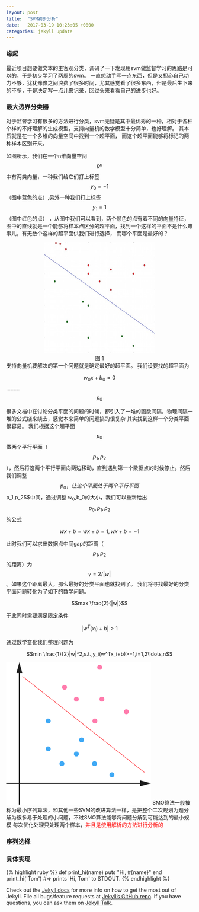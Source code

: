 ```yaml
---
layout: post
title:  "SVM初步分析"
date:   2017-03-19 10:23:05 +0800
categories: jekyll update
---
```

<script type="text/javascript" src="https://cdn.mathjax.org/mathjax/latest/MathJax.js?config=default"></script>
### 缘起
最近项目想要做文本的主客观分类，调研了一下发现用svm做监督学习的思路是可以的，于是初步学习了两周的svm。
一直想动手写一点东西，但是又担心自己功力不够，犹犹豫豫之间浪费了很多时间，尤其感觉看了很多东西，但是最后生下来的不多，于是决定写一点儿来记录，回过头来看看自己的进步也好。
### 最大边界分类器
对于监督学习有很多的方法进行分类，svm无疑是其中最优秀的一种，相对于各种个样的不好理解的生成模型，支持向量机的数学模型十分简单，也好理解。
其本质就是在一个多维的向量空间中找到一个超平面，
而这个超平面能够将标记的两种样本区别开来。

如图所示，我们在一个n维向量空间$$R^n$$中有两类向量，一种我们给它们打上标签$$y_0=-1$$（图中蓝色的点）,另外一种我们打上标签$$y_1=1$$（图中红色的点）
，从图中我们可以看到，两个颜色的点有着不同的向量特征，图中的直线就是一个能够将样本点区分的超平面，找到一个这样的平面不是什么难事儿，有无数个这样的超平面供我们进行选择，
而哪个平面是最好的？
<div align=center><img width="300" height="300" src="https://raw.githubusercontent.com/sharkpen/sharkpen.github.io/master/public/upload/classifier.jpeg"/></div>
<center>图 1</center>
支持向量机要解决的第一个问题就是确定最好的超平面。
我们设要找的超平面为

$$w_0x+b_0=0$$ .........$$p_0$$

很多文档中在讨论分类平面的问题的时候，都引入了一堆的函数间隔，物理间隔一堆的公式绕来绕去，感觉本来简单的问题搞的很复杂
其实找到这样一个分类平面很容易。
我们根据这个超平面$$p_0$$做两个平行平面（$$p_1,p_2$$），然后将这两个平行平面向两边移动，直到遇到第一个数据点的时候停止。然后我们调整$$p_0，让这个平面处于
两个平行平面$$p_1,p_2$$中间，通过调整 $w_0,$b_0的大小，我们可以重新给出$$p_0,p_1,p_2$$的公式

$$wx+b = wx+b = 1,wx+b=-1$$

此时我们可以求出数据点中间gap的距离（$$p_1,p_2$$的距离）为$$\gamma = 2/|w|$$。如果这个距离最大，那么最好的分类平面也就找到了。
我们将寻找最好的分类平面问题转化为了如下的数学问题。

$$max \frac{2}{|w|}$$

于此同时需要满足限定条件

$$|w^T(x_i)+b|>1$$

通过数学变化我们整理问题为

$$min \frac{1}{2}|w|^2,s.t.,y_i(w^Tx_i+b)>=1,i=1,2\ldots,n$$

![hyper-plane](https://raw.githubusercontent.com/sharkpen/sharkpen.github.io/master/public/upload/Hyper-Plane.png)
SMO算法一般被称为最小序列算法，和其他一些SVM的改进算法一样，是把整个二次规划为题分解为很多易于处理的小问题，不过SMO算法能够将问题分解到可能达到的最小规模
每次优化处理只处理两个样本，<font color="red" face="黑体">并且是使用解析的方法进行分析的</font>
### 序列选择
### 具体实现
{% highlight ruby %}
def print_hi(name)
  puts "Hi, #{name}"
end
print_hi('Tom')
#=> prints 'Hi, Tom' to STDOUT.
{% endhighlight %}

Check out the [Jekyll docs][jekyll-docs] for more info on how to get the most out of Jekyll. File all bugs/feature requests at [Jekyll’s GitHub repo][jekyll-gh]. If you have questions, you can ask them on [Jekyll Talk][jekyll-talk].

[jekyll-docs]: https://jekyllrb.com/docs/home
[jekyll-gh]:   https://github.com/jekyll/jekyll
[jekyll-talk]: https://talk.jekyllrb.com/
